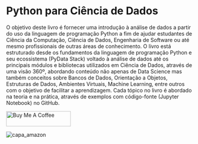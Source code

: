 # Python para Ciência de Dados

O objetivo deste livro é fornecer uma introdução à análise de dados a partir do uso da linguagem de programação Python a fim de ajudar estudantes de Ciência da Computação, Ciência de Dados, Engenharia de Software ou até mesmo profissionais de outras áreas de conhecimento. O livro está estruturado desde os fundamentos da linguagem de programação Python e seu ecossistema (PyData Stack) voltado à análise de dados até os principais módulos e bibliotecas utilizados em Ciência de Dados, através de uma visão 360º, abordando conteúdo não apenas de Data Science mas também conceitos sobre Bancos de Dados, Orientação a Objetos, Estruturas de Dados, Ambientes Virtuais, Machine Learning, entre outros com o objetivo de facilitar a aprendizagem. Cada tópico no livro é abordado na teoria e na prática, através de exemplos com código-fonte (Jupyter Notebook) no GitHub.

<a href="https://www.buymeacoffee.com/igormcastro" target="_blank"><img src="https://cdn.buymeacoffee.com/buttons/default-yellow.png" alt="Buy Me A Coffee" height="41" width="174"></a>

![capa_amazon](https://github.com/machadodecastro/python-ciencia-dados/assets/5161201/ec46b7dc-4043-4ec6-9fb5-518a0d98bb67)
